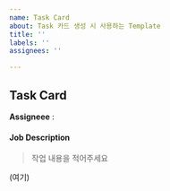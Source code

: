 ```yaml
---
name: Task Card
about: Task 카드 생성 시 사용하는 Template
title: ''
labels: ''
assignees: ''

---
```


## Task Card

**Assigneee** :

#### Job Description 
> 작업 내용을 적어주세요

(여기)
